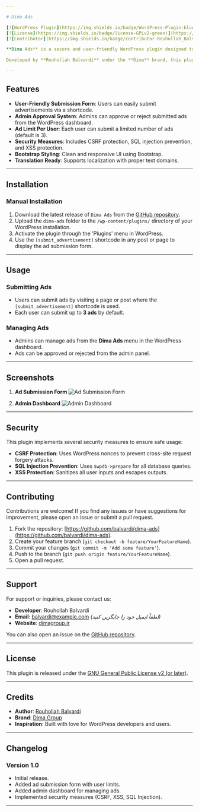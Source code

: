 ```yaml
---

# Dima Ads

[![WordPress Plugin](https://img.shields.io/badge/WordPress-Plugin-blue)](https://wordpress.org/plugins/)
[![License](https://img.shields.io/badge/license-GPLv2-green)](https://www.gnu.org/licenses/gpl-2.0.html)
[![Contributor](https://img.shields.io/badge/contributor-Rouhollah_Balvardi-orange)](https://github.com/balvardi)

**Dima Ads** is a secure and user-friendly WordPress plugin designed to allow users to submit advertisements for admin approval. It provides a simple interface for users to submit their ads and an admin dashboard to manage and approve/reject submissions.

Developed by **Rouhollah Balvardi** under the **Dima** brand, this plugin ensures security, flexibility, and ease of use.

---
```


## Features

- **User-Friendly Submission Form**: Users can easily submit advertisements via a shortcode.
- **Admin Approval System**: Admins can approve or reject submitted ads from the WordPress dashboard.
- **Ad Limit Per User**: Each user can submit a limited number of ads (default is 3).
- **Security Measures**: Includes CSRF protection, SQL injection prevention, and XSS protection.
- **Bootstrap Styling**: Clean and responsive UI using Bootstrap.
- **Translation Ready**: Supports localization with proper text domains.

---

## Installation

### Manual Installation

1. Download the latest release of `Dima Ads` from the [GitHub repository](https://github.com/balvardi/dima-ads).
2. Upload the `dima-ads` folder to the `/wp-content/plugins/` directory of your WordPress installation.
3. Activate the plugin through the 'Plugins' menu in WordPress.
4. Use the `[submit_advertisement]` shortcode in any post or page to display the ad submission form.

---

## Usage

### Submitting Ads
- Users can submit ads by visiting a page or post where the `[submit_advertisement]` shortcode is used.
- Each user can submit up to **3 ads** by default.

### Managing Ads
- Admins can manage ads from the **Dima Ads** menu in the WordPress dashboard.
- Ads can be approved or rejected from the admin panel.

---

## Screenshots

1. **Ad Submission Form**
   ![Ad Submission Form](https://github.com/balvardi/dima-ads/blob/main/assets/screenshot-1.png?raw=true)

2. **Admin Dashboard**
   ![Admin Dashboard](https://github.com/balvardi/dima-ads/blob/main/assets/screenshot-2.png?raw=true)

---

## Security

This plugin implements several security measures to ensure safe usage:
- **CSRF Protection**: Uses WordPress nonces to prevent cross-site request forgery attacks.
- **SQL Injection Prevention**: Uses `$wpdb->prepare` for all database queries.
- **XSS Protection**: Sanitizes all user inputs and escapes outputs.

---

## Contributing

Contributions are welcome! If you find any issues or have suggestions for improvement, please open an issue or submit a pull request.

1. Fork the repository: [https://github.com/balvardi/dima-ads](https://github.com/balvardi/dima-ads).
2. Create your feature branch (`git checkout -b feature/YourFeatureName`).
3. Commit your changes (`git commit -m 'Add some feature'`).
4. Push to the branch (`git push origin feature/YourFeatureName`).
5. Open a pull request.

---

## Support

For support or inquiries, please contact us:

- **Developer**: Rouhollah Balvardi
- **Email**: [balvardi@example.com](mailto:balvardi@example.com) *(لطفاً ایمیل خود را جایگزین کنید)*
- **Website**: [dimagroup.ir](https://dimagroup.ir)

You can also open an issue on the [GitHub repository](https://github.com/balvardi/dima-ads/issues).

---

## License

This plugin is released under the [GNU General Public License v2 (or later)](http://www.gnu.org/licenses/gpl-2.0.html).

---

## Credits

- **Author**: [Rouhollah Balvardi](https://github.com/balvardi)
- **Brand**: [Dima Group](https://dimagroup.ir)
- **Inspiration**: Built with love for WordPress developers and users.

---

## Changelog

### Version 1.0
- Initial release.
- Added ad submission form with user limits.
- Added admin dashboard for managing ads.
- Implemented security measures (CSRF, XSS, SQL Injection).

---
